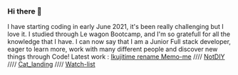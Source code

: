 ### Hi there 👋
I have starting coding in early June 2021, it's been really challenging but I love it.
I studied through Le wagon Bootcamp, and I'm so gratefull for all the knowledge that I have.
I can now say that I am a Junior Full stack developer, eager to learn more, work with many different people and discover new things through Code!
Latest work : [Ikujitime rename Memo-me](https://www.memo-me.co/) //// [NotDIY](https://notdiy.herokuapp.com/) //// [Cat_landing](https://pierrerichemond.github.io/cat-landing/) //// [Watch-list](https://myfirstonlineapp.herokuapp.com/lists)
              
              

<!--
**PierreRichemond/PierreRichemond** is a ✨ _special_ ✨ repository because its `README.md` (this file) appears on your GitHub profile.

Here are some ideas to get you started:

- 🔭 I’m currently working on ...
- 🌱 I’m currently learning ...
- 👯 I’m looking to collaborate on ...
- 🤔 I’m looking for help with ...
- 💬 Ask me about ...
- 📫 How to reach me: ...
- 😄 Pronouns: ...
- ⚡ Fun fact: ...
-->

